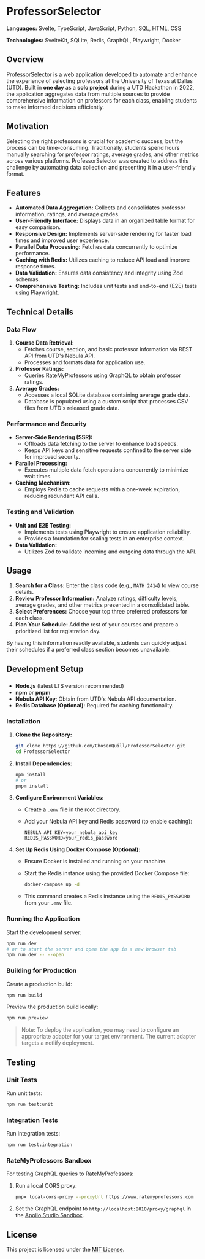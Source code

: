 # ProfessorSelector

**Languages:** Svelte, TypeScript, JavaScript, Python, SQL, HTML, CSS

**Technologies:** SvelteKit, SQLite, Redis, GraphQL, Playwright, Docker

## Overview

ProfessorSelector is a web application developed to automate and enhance the experience of selecting professors at the University of Texas at Dallas (UTD). Built in **one day** as a **solo project** during a UTD Hackathon in 2022, the application aggregates data from multiple sources to provide comprehensive information on professors for each class, enabling students to make informed decisions efficiently.

## Motivation

Selecting the right professors is crucial for academic success, but the process can be time-consuming. Traditionally, students spend hours manually searching for professor ratings, average grades, and other metrics across various platforms. ProfessorSelector was created to address this challenge by automating data collection and presenting it in a user-friendly format.

## Features

- **Automated Data Aggregation:** Collects and consolidates professor information, ratings, and average grades.
- **User-Friendly Interface:** Displays data in an organized table format for easy comparison.
- **Responsive Design:** Implements server-side rendering for faster load times and improved user experience.
- **Parallel Data Processing:** Fetches data concurrently to optimize performance.
- **Caching with Redis:** Utilizes caching to reduce API load and improve response times.
- **Data Validation:** Ensures data consistency and integrity using Zod schemas.
- **Comprehensive Testing:** Includes unit tests and end-to-end (E2E) tests using Playwright.

## Technical Details

### Data Flow

1. **Course Data Retrieval:**
    - Fetches course, section, and basic professor information via REST API from UTD's Nebula API.
    - Processes and formats data for application use.
2. **Professor Ratings:**
    - Queries RateMyProfessors using GraphQL to obtain professor ratings.
3. **Average Grades:**
    - Accesses a local SQLite database containing average grade data.
    - Database is populated using a custom script that processes CSV files from UTD's released grade data.

### Performance and Security

- **Server-Side Rendering (SSR):**
    - Offloads data fetching to the server to enhance load speeds.
    - Keeps API keys and sensitive requests confined to the server side for improved security.
- **Parallel Processing:**
    - Executes multiple data fetch operations concurrently to minimize wait times.
- **Caching Mechanism:**
    - Employs Redis to cache requests with a one-week expiration, reducing redundant API calls.

### Testing and Validation

- **Unit and E2E Testing:**
    - Implements tests using Playwright to ensure application reliability.
    - Provides a foundation for scaling tests in an enterprise context.
- **Data Validation:**
    - Utilizes Zod to validate incoming and outgoing data through the API.

## Usage

1. **Search for a Class:** Enter the class code (e.g., `MATH 2414`) to view course details.
2. **Review Professor Information:** Analyze ratings, difficulty levels, average grades, and other metrics presented in a consolidated table.
3. **Select Preferences:** Choose your top three preferred professors for each class.
4. **Plan Your Schedule:** Add the rest of your courses and prepare a prioritized list for registration day.

By having this information readily available, students can quickly adjust their schedules if a preferred class section becomes unavailable.

## Development Setup

###  

- **Node.js** (latest LTS version recommended)
- **npm** or **pnpm**
- **Nebula API Key**: Obtain from UTD's Nebula API documentation.
- **Redis Database (Optional)**: Required for caching functionality.

### Installation

1. **Clone the Repository:**
    
    ```bash
    git clone https://github.com/ChosenQuill/ProfessorSelector.git
    cd ProfessorSelector
    ```
    
2. **Install Dependencies:**
    
    ```bash
    npm install
    # or
    pnpm install
    ```
    
3. **Configure Environment Variables:**
    - Create a `.env` file in the root directory.
    - Add your Nebula API key and Redis password (to enable caching):
        
        ```
        NEBULA_API_KEY=your_nebula_api_key
        REDIS_PASSWORD=your_redis_password
        ```
        
4. **Set Up Redis Using Docker Compose (Optional):**
    - Ensure Docker is installed and running on your machine.
    - Start the Redis instance using the provided Docker Compose file:
        
        ```bash
        docker-compose up -d
        ```
        
    - This command creates a Redis instance using the `REDIS_PASSWORD` from your `.env` file.
        

### Running the Application

Start the development server:

```bash
npm run dev
# or to start the server and open the app in a new browser tab
npm run dev -- --open
```

### Building for Production

Create a production build:

```bash
npm run build
```

Preview the production build locally:

```bash
npm run preview
```

> Note: To deploy the application, you may need to configure an appropriate adapter for your target environment. The current adapter targets a netlify deployment.

## Testing

### Unit Tests

Run unit tests:

```bash
npm run test:unit
```

### Integration Tests

Run integration tests:

```bash
npm run test:integration
```

### RateMyProfessors Sandbox

For testing GraphQL queries to RateMyProfessors:

1. Run a local CORS proxy:
    
    ```bash
    pnpx local-cors-proxy --proxyUrl https://www.ratemyprofessors.com
    ```
    
2. Set the GraphQL endpoint to `http://localhost:8010/proxy/graphql` in the [Apollo Studio Sandbox](https://studio.apollographql.com/sandbox/explorer).

## License

This project is licensed under the [MIT License](./LICENSE.md).